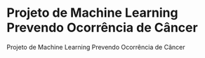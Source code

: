 # Projeto de Machine Learning Prevendo Ocorrência de Câncer
Projeto de Machine Learning Prevendo Ocorrência de Câncer
